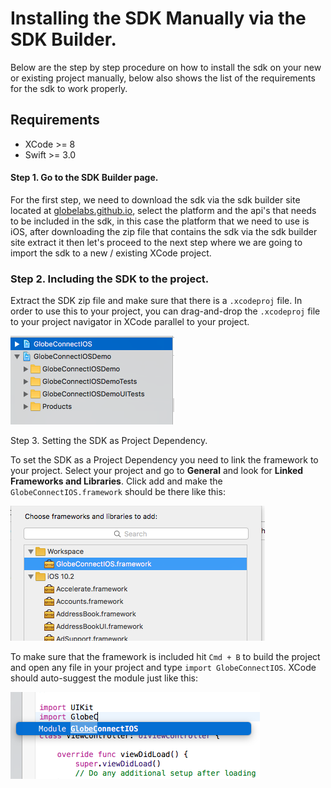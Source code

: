 # Installing the SDK Manually via the SDK Builder.

Below are the step by step procedure on how to install the sdk on your new or existing project manually, below also shows the list of the requirements for the sdk to work properly.

## Requirements

- XCode >= 8
- Swift >= 3.0

#### Step 1. Go to the SDK Builder page.

For the first step, we need to download the sdk via the sdk builder site located at [globelabs.github.io](http://globelabs.github.io), select the platform and the api's that needs to be included in the sdk, in this case the platform that we need to use is iOS, after downloading the zip file that contains the sdk via the sdk builder site extract it then let's proceed to the next step where we are going to import the sdk to a new / existing XCode project.

### Step 2. Including the SDK to the project.

Extract the SDK zip file and make sure that there is a `.xcodeproj` file. In order to use this
to your project, you can drag-and-drop the `.xcodeproj` file to your project navigator in XCode
parallel to your project.

![Drag and Drop](images/project-nav.png)

Step 3. Setting the SDK as Project Dependency.

To set the SDK as a Project Dependency you need to link the framework to your project. Select your
project and go to **General** and look for **Linked Frameworks and Libraries**. Click add and make the
`GlobeConnectIOS.framework` should be there like this:

![Framework](images/framework.png)

To make sure that the framework is included hit `Cmd + B` to build the project and open any file
in your project and type `import GlobeConnectIOS`. XCode should auto-suggest the module just like
this:

![Drag and Drop](images/module.png)
